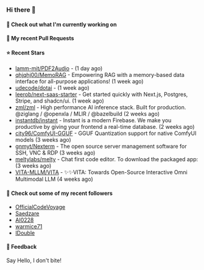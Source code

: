### Hi there 👋

#### 👷 Check out what I'm currently working on

#### 🔨 My recent Pull Requests


#### ⭐ Recent Stars

- [lamm-mit/PDF2Audio](https://github.com/lamm-mit/PDF2Audio) -  (1 day ago)
- [qhjqhj00/MemoRAG](https://github.com/qhjqhj00/MemoRAG) - Empowering RAG with a memory-based data interface for all-purpose applications! (1 week ago)
- [udecode/dotai](https://github.com/udecode/dotai) -  (1 week ago)
- [leerob/next-saas-starter](https://github.com/leerob/next-saas-starter) - Get started quickly with Next.js, Postgres, Stripe, and shadcn/ui. (1 week ago)
- [zml/zml](https://github.com/zml/zml) - High performance AI inference stack. Built for production. @ziglang / @openxla / MLIR / @bazelbuild (2 weeks ago)
- [instantdb/instant](https://github.com/instantdb/instant) - Instant is a modern Firebase. We make you productive by giving your frontend a real-time database. (2 weeks ago)
- [city96/ComfyUI-GGUF](https://github.com/city96/ComfyUI-GGUF) - GGUF Quantization support for native ComfyUI models (3 weeks ago)
- [gnmyt/Nexterm](https://github.com/gnmyt/Nexterm) - The open source server management software for SSH, VNC &amp; RDP (3 weeks ago)
- [meltylabs/melty](https://github.com/meltylabs/melty) - Chat first code editor. To download the packaged app: (3 weeks ago)
- [VITA-MLLM/VITA](https://github.com/VITA-MLLM/VITA) - ✨✨VITA: Towards Open-Source Interactive Omni Multimodal LLM (4 weeks ago)

#### 👯 Check out some of my recent followers

- [OfficialCodeVoyage](https://github.com/OfficialCodeVoyage)
- [Saedzare](https://github.com/Saedzare)
- [AI0228](https://github.com/AI0228)
- [warmice71](https://github.com/warmice71)
- [IDouble](https://github.com/IDouble)

#### 💬 Feedback

Say Hello, I don't bite!